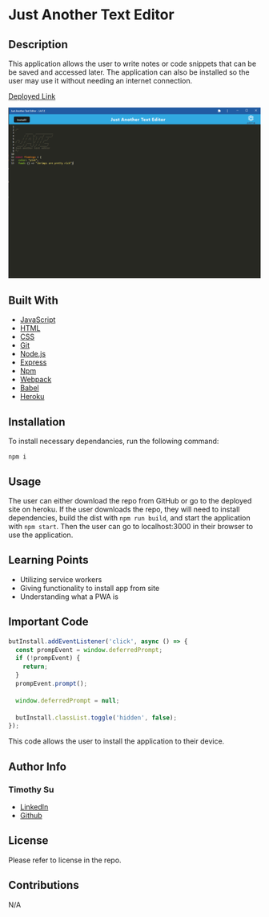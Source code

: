 # Just Another Text Editor

## Description
This application allows the user to write notes or code snippets that can be be saved and accessed later. The application can also be installed so the user may use it without needing an internet connection.

[Deployed Link](https://mysterious-spire-07043-db872e238b73.herokuapp.com/)

![JATE app](./assets/jate.png)

## Built With
* [JavaScript](https://developer.mozilla.org/en-US/docs/Web/JavaScript)
* [HTML](https://developer.mozilla.org/en-US/docs/Web/HTML)
* [CSS](https://developer.mozilla.org/en-US/docs/Web/CSS)
* [Git](https://git-scm.com/)
* [Node.js](https://nodejs.org/en/about)
* [Express](https://expressjs.com/en/guide/routing.html)
* [Npm](https://www.npmjs.com/about)
* [Webpack](https://webpack.js.org/concepts/)
* [Babel](https://babeljs.io/docs/)
* [Heroku](https://devcenter.heroku.com/categories/deployment)



## Installation

To install necessary dependancies, run the following command: 

```
npm i
```
## Usage
The user can either download the repo from GitHub or go to the deployed site on heroku. If the user downloads the repo, they will need to install dependencies, build the dist with ```npm run build```, and start the application with ```npm start```. Then the user can go to localhost:3000 in their browser to use the application.

## Learning Points
* Utilizing service workers
* Giving functionality to install app from site
* Understanding what a PWA is


## Important Code
```js
butInstall.addEventListener('click', async () => {
  const prompEvent = window.deferredPrompt;
  if (!prompEvent) {
    return;
  }
  prompEvent.prompt();

  window.deferredPrompt = null;

  butInstall.classList.toggle('hidden', false);
});
```
This code allows the user to install the application to their device.

## Author Info

### Timothy Su

* [LinkedIn](https://www.linkedin.com/in/timothysu1/)
* [Github](https://github.com/timothysu1)

## License

Please refer to license in the repo. 

## Contributions
N/A